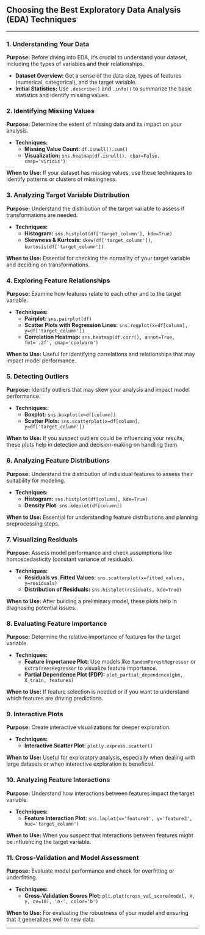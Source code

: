 ## **Choosing the Best Exploratory Data Analysis (EDA) Techniques**
---

### **1. Understanding Your Data**

**Purpose:** Before diving into EDA, it’s crucial to understand your dataset, including the types of variables and their relationships.

- **Dataset Overview:** Get a sense of the data size, types of features (numerical, categorical), and the target variable.
- **Initial Statistics:** Use `.describe()` and `.info()` to summarize the basic statistics and identify missing values.

### **2. Identifying Missing Values**

**Purpose:** Determine the extent of missing data and its impact on your analysis.

- **Techniques:**
  - **Missing Value Count:** `df.isnull().sum()`
  - **Visualization:** `sns.heatmap(df.isnull(), cbar=False, cmap='viridis')`

**When to Use:** If your dataset has missing values, use these techniques to identify patterns or clusters of missingness.

### **3. Analyzing Target Variable Distribution**

**Purpose:** Understand the distribution of the target variable to assess if transformations are needed.

- **Techniques:**
  - **Histogram:** `sns.histplot(df['target_column'], kde=True)`
  - **Skewness & Kurtosis:** `skew(df['target_column'])`, `kurtosis(df['target_column'])`

**When to Use:** Essential for checking the normality of your target variable and deciding on transformations.

### **4. Exploring Feature Relationships**

**Purpose:** Examine how features relate to each other and to the target variable.

- **Techniques:**
  - **Pairplot:** `sns.pairplot(df)`
  - **Scatter Plots with Regression Lines:** `sns.regplot(x=df[column], y=df['target_column'])`
  - **Correlation Heatmap:** `sns.heatmap(df.corr(), annot=True, fmt='.2f', cmap='coolwarm')`

**When to Use:** Useful for identifying correlations and relationships that may impact model performance.

### **5. Detecting Outliers**

**Purpose:** Identify outliers that may skew your analysis and impact model performance.

- **Techniques:**
  - **Boxplot:** `sns.boxplot(x=df[column])`
  - **Scatter Plots:** `sns.scatterplot(x=df[column], y=df['target_column'])`

**When to Use:** If you suspect outliers could be influencing your results, these plots help in detection and decision-making on handling them.

### **6. Analyzing Feature Distributions**

**Purpose:** Understand the distribution of individual features to assess their suitability for modeling.

- **Techniques:**
  - **Histogram:** `sns.histplot(df[column], kde=True)`
  - **Density Plot:** `sns.kdeplot(df[column])`

**When to Use:** Essential for understanding feature distributions and planning preprocessing steps.

### **7. Visualizing Residuals**

**Purpose:** Assess model performance and check assumptions like homoscedasticity (constant variance of residuals).

- **Techniques:**
  - **Residuals vs. Fitted Values:** `sns.scatterplot(x=fitted_values, y=residuals)`
  - **Distribution of Residuals:** `sns.histplot(residuals, kde=True)`

**When to Use:** After building a preliminary model, these plots help in diagnosing potential issues.

### **8. Evaluating Feature Importance**

**Purpose:** Determine the relative importance of features for the target variable.

- **Techniques:**
  - **Feature Importance Plot:** Use models like `RandomForestRegressor` or `ExtraTreesRegressor` to visualize feature importance.
  - **Partial Dependence Plot (PDP):** `plot_partial_dependence(gbm, X_train, features)`

**When to Use:** If feature selection is needed or if you want to understand which features are driving predictions.

### **9. Interactive Plots**

**Purpose:** Create interactive visualizations for deeper exploration.

- **Techniques:**
  - **Interactive Scatter Plot:** `plotly.express.scatter()`

**When to Use:** Useful for exploratory analysis, especially when dealing with large datasets or when interactive exploration is beneficial.

### **10. Analyzing Feature Interactions**

**Purpose:** Understand how interactions between features impact the target variable.

- **Techniques:**
  - **Feature Interaction Plot:** `sns.lmplot(x='feature1', y='feature2', hue='target_column')`

**When to Use:** When you suspect that interactions between features might be influencing the target variable.

### **11. Cross-Validation and Model Assessment**

**Purpose:** Evaluate model performance and check for overfitting or underfitting.

- **Techniques:**
  - **Cross-Validation Scores Plot:** `plt.plot(cross_val_score(model, X, y, cv=10), 'o-', color='b')`

**When to Use:** For evaluating the robustness of your model and ensuring that it generalizes well to new data.

---

